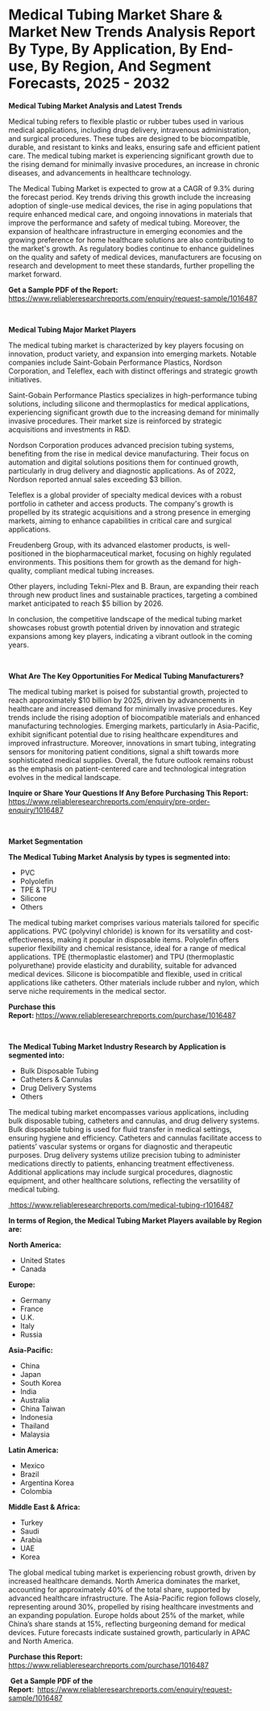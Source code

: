 <p><h1>Medical Tubing Market Share & Market New Trends Analysis Report By Type, By Application, By End-use, By Region, And Segment Forecasts, 2025 - 2032</h1></p><p><strong>Medical Tubing Market Analysis and Latest Trends</strong></p>
<p><p>Medical tubing refers to flexible plastic or rubber tubes used in various medical applications, including drug delivery, intravenous administration, and surgical procedures. These tubes are designed to be biocompatible, durable, and resistant to kinks and leaks, ensuring safe and efficient patient care. The medical tubing market is experiencing significant growth due to the rising demand for minimally invasive procedures, an increase in chronic diseases, and advancements in healthcare technology.</p><p>The Medical Tubing Market is expected to grow at a CAGR of 9.3% during the forecast period. Key trends driving this growth include the increasing adoption of single-use medical devices, the rise in aging populations that require enhanced medical care, and ongoing innovations in materials that improve the performance and safety of medical tubing. Moreover, the expansion of healthcare infrastructure in emerging economies and the growing preference for home healthcare solutions are also contributing to the market's growth. As regulatory bodies continue to enhance guidelines on the quality and safety of medical devices, manufacturers are focusing on research and development to meet these standards, further propelling the market forward.</p></p>
<p><strong>Get a Sample PDF of the Report:&nbsp;</strong> <a href="https://www.reliableresearchreports.com/enquiry/request-sample/1016487?utm_campaign=3567&utm_medium=2&utm_source=Github&utm_content=ia&utm_term=13042025&utm_id=medical-tubing">https://www.reliableresearchreports.com/enquiry/request-sample/1016487</a></p>
<p>&nbsp;</p>
<p><strong>Medical Tubing Major Market Players</strong></p>
<p><p>The medical tubing market is characterized by key players focusing on innovation, product variety, and expansion into emerging markets. Notable companies include Saint-Gobain Performance Plastics, Nordson Corporation, and Teleflex, each with distinct offerings and strategic growth initiatives.</p><p>Saint-Gobain Performance Plastics specializes in high-performance tubing solutions, including silicone and thermoplastics for medical applications, experiencing significant growth due to the increasing demand for minimally invasive procedures. Their market size is reinforced by strategic acquisitions and investments in R&D.</p><p>Nordson Corporation produces advanced precision tubing systems, benefiting from the rise in medical device manufacturing. Their focus on automation and digital solutions positions them for continued growth, particularly in drug delivery and diagnostic applications. As of 2022, Nordson reported annual sales exceeding $3 billion.</p><p>Teleflex is a global provider of specialty medical devices with a robust portfolio in catheter and access products. The company's growth is propelled by its strategic acquisitions and a strong presence in emerging markets, aiming to enhance capabilities in critical care and surgical applications.</p><p>Freudenberg Group, with its advanced elastomer products, is well-positioned in the biopharmaceutical market, focusing on highly regulated environments. This positions them for growth as the demand for high-quality, compliant medical tubing increases.</p><p>Other players, including Tekni-Plex and B. Braun, are expanding their reach through new product lines and sustainable practices, targeting a combined market anticipated to reach $5 billion by 2026.</p><p>In conclusion, the competitive landscape of the medical tubing market showcases robust growth potential driven by innovation and strategic expansions among key players, indicating a vibrant outlook in the coming years.</p></p>
<p>&nbsp;</p>
<p><strong>What Are The Key Opportunities For Medical Tubing Manufacturers?</strong></p>
<p><p>The medical tubing market is poised for substantial growth, projected to reach approximately $10 billion by 2025, driven by advancements in healthcare and increased demand for minimally invasive procedures. Key trends include the rising adoption of biocompatible materials and enhanced manufacturing technologies. Emerging markets, particularly in Asia-Pacific, exhibit significant potential due to rising healthcare expenditures and improved infrastructure. Moreover, innovations in smart tubing, integrating sensors for monitoring patient conditions, signal a shift towards more sophisticated medical supplies. Overall, the future outlook remains robust as the emphasis on patient-centered care and technological integration evolves in the medical landscape.</p></p>
<p><strong>Inquire or Share Your Questions If Any Before Purchasing This Report:</strong> <a href="https://www.reliableresearchreports.com/enquiry/pre-order-enquiry/1016487?utm_campaign=3567&utm_medium=2&utm_source=Github&utm_content=ia&utm_term=13042025&utm_id=medical-tubing">https://www.reliableresearchreports.com/enquiry/pre-order-enquiry/1016487</a></p>
<p>&nbsp;</p>
<p><strong>Market Segmentation</strong></p>
<p><strong>The Medical Tubing Market Analysis by types is segmented into:</strong></p>
<p><ul><li>PVC</li><li>Polyolefin</li><li>TPE & TPU</li><li>Silicone</li><li>Others</li></ul></p>
<p><p>The medical tubing market comprises various materials tailored for specific applications. PVC (polyvinyl chloride) is known for its versatility and cost-effectiveness, making it popular in disposable items. Polyolefin offers superior flexibility and chemical resistance, ideal for a range of medical applications. TPE (thermoplastic elastomer) and TPU (thermoplastic polyurethane) provide elasticity and durability, suitable for advanced medical devices. Silicone is biocompatible and flexible, used in critical applications like catheters. Other materials include rubber and nylon, which serve niche requirements in the medical sector.</p></p>
<p><strong>Purchase this Report:&nbsp;</strong><a href="https://www.reliableresearchreports.com/purchase/1016487?utm_campaign=3567&utm_medium=2&utm_source=Github&utm_content=ia&utm_term=13042025&utm_id=medical-tubing">https://www.reliableresearchreports.com/purchase/1016487</a></p>
<p>&nbsp;</p>
<p><strong>The Medical Tubing Market Industry Research by Application is segmented into:</strong></p>
<p><ul><li>Bulk Disposable Tubing</li><li>Catheters & Cannulas</li><li>Drug Delivery Systems</li><li>Others</li></ul></p>
<p><p>The medical tubing market encompasses various applications, including bulk disposable tubing, catheters and cannulas, and drug delivery systems. Bulk disposable tubing is used for fluid transfer in medical settings, ensuring hygiene and efficiency. Catheters and cannulas facilitate access to patients’ vascular systems or organs for diagnostic and therapeutic purposes. Drug delivery systems utilize precision tubing to administer medications directly to patients, enhancing treatment effectiveness. Additional applications may include surgical procedures, diagnostic equipment, and other healthcare solutions, reflecting the versatility of medical tubing.</p></p>
<p><a href="https://www.reliableresearchreports.com/medical-tubing-r1016487?utm_campaign=3567&utm_medium=2&utm_source=Github&utm_content=ia&utm_term=13042025&utm_id=medical-tubing">&nbsp;https://www.reliableresearchreports.com/medical-tubing-r1016487</a></p>
<p><strong>In terms of Region, the Medical Tubing Market Players available by Region are:</strong></p>
<p>
    <p> <strong> North America: </strong>
        <ul>
            <li>United States</li>
            <li>Canada</li>
        </ul>
        </p> 
    <p> <strong> Europe: </strong>
        <ul>
            <li>Germany</li>
            <li>France</li>
            <li>U.K.</li>
            <li>Italy</li>
            <li>Russia</li>
        </ul>
        </p> 
    <p> <strong> Asia-Pacific: </strong>
        <ul>
            <li>China</li>
            <li>Japan</li>
            <li>South Korea</li>
            <li>India</li>
            <li>Australia</li>
            <li>China Taiwan</li>
            <li>Indonesia</li>
            <li>Thailand</li>
            <li>Malaysia</li>
        </ul>
        </p> 
    <p> <strong> Latin America: </strong>
        <ul>
            <li>Mexico</li>
            <li>Brazil</li>
            <li>Argentina Korea</li>
            <li>Colombia</li>
        </ul>
        </p> 
    <p> <strong> Middle East & Africa: </strong>
        <ul>
            <li>Turkey</li>
            <li>Saudi</li>
            <li>Arabia</li>
            <li>UAE</li>
            <li>Korea</li>
        </ul>
    </p>
    </p>
<p><p>The global medical tubing market is experiencing robust growth, driven by increased healthcare demands. North America dominates the market, accounting for approximately 40% of the total share, supported by advanced healthcare infrastructure. The Asia-Pacific region follows closely, representing around 30%, propelled by rising healthcare investments and an expanding population. Europe holds about 25% of the market, while China’s share stands at 15%, reflecting burgeoning demand for medical devices. Future forecasts indicate sustained growth, particularly in APAC and North America.</p></p>
<p><strong>Purchase this Report: </strong><a href="https://www.reliableresearchreports.com/purchase/1016487?utm_campaign=3567&utm_medium=2&utm_source=Github&utm_content=ia&utm_term=13042025&utm_id=medical-tubing">https://www.reliableresearchreports.com/purchase/1016487</a></p>
<p>&nbsp;<strong>Get a Sample PDF of the Report:&nbsp;&nbsp;</strong><a href="https://www.reliableresearchreports.com/enquiry/request-sample/1016487?utm_campaign=3567&utm_medium=2&utm_source=Github&utm_content=ia&utm_term=13042025&utm_id=medical-tubing">https://www.reliableresearchreports.com/enquiry/request-sample/1016487</a></p>
<p><strong></strong></p>
<p><p></p><p></p><p></p></p>
